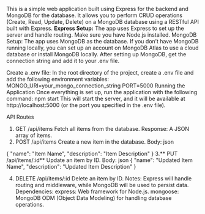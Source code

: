 This is a simple web application built using Express for the backend and MongoDB for the database. It allows you to perform CRUD operations (Create, Read, Update, Delete) on a MongoDB database using a RESTful API built with Express.
**Express Setup:**
The app uses Express to set up the server and handle routing. Make sure you have Node.js installed. 
MongoDB Setup:
The app uses MongoDB as the database. If you don’t have MongoDB running locally, you can set up an account on MongoDB Atlas to use a cloud database or install MongoDB locally.
After setting up MongoDB, get the connection string and add it to your .env file.

Create a .env file:
In the root directory of the project, create a .env file and add the following environment variables:
MONGO_URI=your_mongo_connection_string
PORT=5000
Running the Application
Once everything is set up, run the application with the following command:
npm start
This will start the server, and it will be available at http://localhost:5000 (or the port you specified in the .env file).

API Routes
1. GET /api/items
Fetch all items from the database.
Response: A JSON array of items.
2. POST /api/items
Create a new item in the database.
Body:
json

{
  "name": "Item Name",
  "description": "Item Description"
}
3.** PUT /api/items/:id**
Update an item by ID.
Body:
json
{
  "name": "Updated Item Name",
  "description": "Updated Item Description"
}


4. DELETE /api/items/:id
Delete an item by ID.
Notes:
Express will handle routing and middleware, while MongoDB will be used to persist data.
Dependencies:
express: Web framework for Node.js.
mongoose: MongoDB ODM (Object Data Modeling) for handling database operations.

